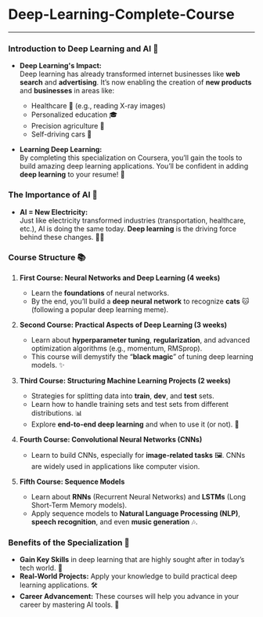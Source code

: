# Deep-Learning-Complete-Course

---

### Introduction to Deep Learning and AI 🚀

- **Deep Learning's Impact:**  
  Deep learning has already transformed internet businesses like **web search** and **advertising**. It’s now enabling the creation of **new products** and **businesses** in areas like:
  - Healthcare 🏥 (e.g., reading X-ray images)
  - Personalized education 🎓
  - Precision agriculture 🌾
  - Self-driving cars 🚗

- **Learning Deep Learning:**  
  By completing this specialization on Coursera, you’ll gain the tools to build amazing deep learning applications. You’ll be confident in adding **deep learning** to your resume! 📝

### The Importance of AI 🔌

- **AI = New Electricity:**  
  Just like electricity transformed industries (transportation, healthcare, etc.), AI is doing the same today. **Deep learning** is the driving force behind these changes. 🧠💡

### Course Structure 📚

1. **First Course: Neural Networks and Deep Learning (4 weeks)**
   - Learn the **foundations** of neural networks.
   - By the end, you’ll build a **deep neural network** to recognize **cats** 🐱 (following a popular deep learning meme).
   
2. **Second Course: Practical Aspects of Deep Learning (3 weeks)**
   - Learn about **hyperparameter tuning**, **regularization**, and advanced optimization algorithms (e.g., momentum, RMSprop).
   - This course will demystify the “**black magic**” of tuning deep learning models. ✨

3. **Third Course: Structuring Machine Learning Projects (2 weeks)**
   - Strategies for splitting data into **train**, **dev**, and **test** sets.
   - Learn how to handle training sets and test sets from different distributions. 📊
   - Explore **end-to-end deep learning** and when to use it (or not). 🔄

4. **Fourth Course: Convolutional Neural Networks (CNNs)**
   - Learn to build CNNs, especially for **image-related tasks** 🖼️. CNNs are widely used in applications like computer vision.

5. **Fifth Course: Sequence Models**
   - Learn about **RNNs** (Recurrent Neural Networks) and **LSTMs** (Long Short-Term Memory models).
   - Apply sequence models to **Natural Language Processing (NLP)**, **speech recognition**, and even **music generation** 🎶.

### Benefits of the Specialization 🎯

- **Gain Key Skills** in deep learning that are highly sought after in today’s tech world. 💼
- **Real-World Projects:** Apply your knowledge to build practical deep learning applications. 🛠️
- **Career Advancement:** These courses will help you advance in your career by mastering AI tools. 🚀

